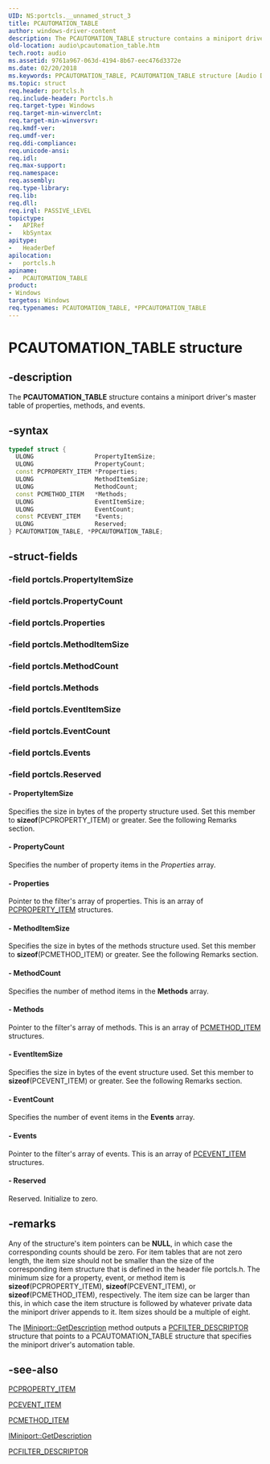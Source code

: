 ```yaml
---
UID: NS:portcls.__unnamed_struct_3
title: PCAUTOMATION_TABLE
author: windows-driver-content
description: The PCAUTOMATION_TABLE structure contains a miniport driver's master table of properties, methods, and events.
old-location: audio\pcautomation_table.htm
tech.root: audio
ms.assetid: 9761a967-063d-4194-8b67-eec476d3372e
ms.date: 02/20/2018
ms.keywords: PPCAUTOMATION_TABLE, PCAUTOMATION_TABLE structure [Audio Devices], PPCAUTOMATION_TABLE structure pointer [Audio Devices], *PPCAUTOMATION_TABLE, audpc-struct_2322a469-8fd0-4c56-b8d2-df6cf8b8d1dd.xml, portcls/PPCAUTOMATION_TABLE, PCAUTOMATION_TABLE, audio.pcautomation_table, portcls/PCAUTOMATION_TABLE
ms.topic: struct
req.header: portcls.h
req.include-header: Portcls.h
req.target-type: Windows
req.target-min-winverclnt:
req.target-min-winversvr:
req.kmdf-ver:
req.umdf-ver:
req.ddi-compliance:
req.unicode-ansi:
req.idl:
req.max-support:
req.namespace:
req.assembly:
req.type-library:
req.lib:
req.dll:
req.irql: PASSIVE_LEVEL
topictype:
-	APIRef
-	kbSyntax
apitype:
-	HeaderDef
apilocation:
-	portcls.h
apiname:
-	PCAUTOMATION_TABLE
product:
- Windows
targetos: Windows
req.typenames: PCAUTOMATION_TABLE, *PPCAUTOMATION_TABLE
---
```


# PCAUTOMATION_TABLE structure


## -description


The <b>PCAUTOMATION_TABLE</b> structure contains a miniport driver's master table of properties, methods, and events.


## -syntax


```cpp
typedef struct {
  ULONG                 PropertyItemSize;
  ULONG                 PropertyCount;
  const PCPROPERTY_ITEM *Properties;
  ULONG                 MethodItemSize;
  ULONG                 MethodCount;
  const PCMETHOD_ITEM   *Methods;
  ULONG                 EventItemSize;
  ULONG                 EventCount;
  const PCEVENT_ITEM    *Events;
  ULONG                 Reserved;
} PCAUTOMATION_TABLE, *PPCAUTOMATION_TABLE;
```


## -struct-fields




### -field portcls.PropertyItemSize




### -field portcls.PropertyCount




### -field portcls.Properties




### -field portcls.MethodItemSize




### -field portcls.MethodCount




### -field portcls.Methods




### -field portcls.EventItemSize




### -field portcls.EventCount




### -field portcls.Events




### -field portcls.Reserved






#### - PropertyItemSize

Specifies the size in bytes of the property structure used. Set this member to <b>sizeof</b>(PCPROPERTY_ITEM) or greater. See the following Remarks section.


#### - PropertyCount

Specifies the number of property items in the <i>Properties</i> array.


#### - Properties

Pointer to the filter's array of properties. This is an array of <a href="..\portcls\ns-portcls-__unnamed_struct_0cec_3.md">PCPROPERTY_ITEM</a> structures.


#### - MethodItemSize

Specifies the size in bytes of the methods structure used. Set this member to <b>sizeof</b>(PCMETHOD_ITEM) or greater. See the following Remarks section.


#### - MethodCount

Specifies the number of method items in the <b>Methods</b> array.


#### - Methods

Pointer to the filter's array of methods. This is an array of <a href="..\portcls\ns-portcls-__unnamed_struct_0cec_4.md">PCMETHOD_ITEM</a> structures.


#### - EventItemSize

Specifies the size in bytes of the event structure used. Set this member to <b>sizeof</b>(PCEVENT_ITEM) or greater. See the following Remarks section.


#### - EventCount

Specifies the number of event items in the <b>Events</b> array.


#### - Events

Pointer to the filter's array of events. This is an array of <a href="..\portcls\ns-portcls-__unnamed_struct_0cec_5.md">PCEVENT_ITEM</a> structures.


#### - Reserved

Reserved. Initialize to zero.


## -remarks



Any of the structure's item pointers can be <b>NULL</b>, in which case the corresponding counts should be zero. For item tables that are not zero length, the item size should not be smaller than the size of the corresponding item structure that is defined in the header file portcls.h. The minimum size for a property, event, or method item is <b>sizeof</b>(PCPROPERTY_ITEM), <b>sizeof</b>(PCEVENT_ITEM), or <b>sizeof</b>(PCMETHOD_ITEM), respectively. The item size can be larger than this, in which case the item structure is followed by whatever private data the miniport driver appends to it. Item sizes should be a multiple of eight.

The <a href="https://msdn.microsoft.com/library/windows/hardware/ff536765">IMiniport::GetDescription</a> method outputs a <a href="..\portcls\ns-portcls-__unnamed_struct_0cec_9.md">PCFILTER_DESCRIPTOR</a> structure that points to a PCAUTOMATION_TABLE structure that specifies the miniport driver's automation table.




## -see-also

<a href="..\portcls\ns-portcls-__unnamed_struct_0cec_3.md">PCPROPERTY_ITEM</a>



<a href="..\portcls\ns-portcls-__unnamed_struct_0cec_5.md">PCEVENT_ITEM</a>



<a href="..\portcls\ns-portcls-__unnamed_struct_0cec_4.md">PCMETHOD_ITEM</a>



<a href="https://msdn.microsoft.com/library/windows/hardware/ff536765">IMiniport::GetDescription</a>



<a href="..\portcls\ns-portcls-__unnamed_struct_0cec_9.md">PCFILTER_DESCRIPTOR</a>



 

 


